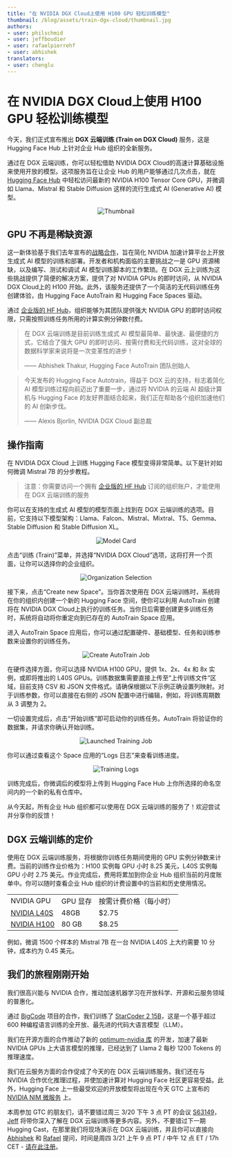 ```yaml
---
title: "在 NVIDIA DGX Cloud上使用 H100 GPU 轻松训练模型"
thumbnail: /blog/assets/train-dgx-cloud/thumbnail.jpg
authors:
- user: philschmid
- user: jeffboudier
- user: rafaelpierrehf
- user: abhishek
translators:
- user: chenglu
---
```


# 在 NVIDIA DGX Cloud上使用 H100 GPU 轻松训练模型

今天，我们正式宣布推出 **DGX 云端训练 (Train on DGX Cloud)** 服务，这是 Hugging Face Hub 上针对企业 Hub 组织的全新服务。

通过在 DGX 云端训练，你可以轻松借助 NVIDIA DGX Cloud的高速计算基础设施来使用开放的模型。这项服务旨在让企业 Hub 的用户能够通过几次点击，就在 [Hugging Face Hub](https://huggingface.co/models) 中轻松访问最新的 NVIDIA H100 Tensor Core GPU，并微调如 Llama、Mistral 和 Stable Diffusion 这样的流行生成式 AI (Generative AI) 模型。

<div align="center"> 
  <img src="/blog/assets/train-dgx-cloud/thumbnail.jpg" alt="Thumbnail"> 
</div>

## GPU 不再是稀缺资源

这一新体验基于我们去年宣布的[战略合作](https://nvidianews.nvidia.com/news/nvidia-and-hugging-face-to-connect-millions-of-developers-to-generative-ai-supercomputing)，旨在简化 NVIDIA 加速计算平台上开放生成式 AI 模型的训练和部署。开发者和机构面临的主要挑战之一是 GPU 资源稀缺，以及编写、测试和调试 AI 模型训练脚本的工作繁琐。在 DGX 云上训练为这些挑战提供了简便的解决方案，提供了对 NVIDIA GPUs 的即时访问，从 NVIDIA DGX Cloud上的 H100 开始。此外，该服务还提供了一个简洁的无代码训练任务创建体验，由 Hugging Face AutoTrain 和 Hugging Face Spaces 驱动。

通过 [企业版的 HF Hub](https://huggingface.co/enterprise)，组织能够为其团队提供强大 NVIDIA GPU 的即时访问权限，只需按照训练任务所用的计算实例分钟数付费。

> 在 DGX 云端训练是目前训练生成式 AI 模型最简单、最快速、最便捷的方式，它结合了强大 GPU 的即时访问、按需付费和无代码训练，这对全球的数据科学家来说将是一次变革性的进步！
>
> —— Abhishek Thakur, Hugging Face AutoTrain 团队创始人

> 今天发布的 Hugging Face Autotrain，得益于 DGX 云的支持，标志着简化 AI 模型训练过程向前迈出了重要一步，通过将 NVIDIA 的云端 AI 超级计算机与 Hugging Face 的友好界面结合起来，我们正在帮助各个组织加速他们的 AI 创新步伐。
>
> —— Alexis Bjorlin, NVIDIA DGX Cloud 副总裁

## 操作指南

在 NVIDIA DGX Cloud 上训练 Hugging Face 模型变得非常简单。以下是针对如何微调 Mistral 7B 的分步教程。

> 注意：你需要访问一个拥有 [企业版的 HF Hub](https://huggingface.co/enterprise) 订阅的组织账户，才能使用在 DGX 云端训练的服务

你可以在支持的生成式 AI 模型的模型页面上找到在 DGX 云端训练的选项。目前，它支持以下模型架构：Llama、Falcon、Mistral、Mixtral、T5、Gemma、Stable Diffusion 和 Stable Diffusion XL。

<div align="center"> 
  <img src="https://huggingface.co/datasets/huggingface/documentation-images/resolve/main/autotrain-dgx-cloud/01%20model%20card.png" alt="Model Card"> 
</div>

点击“训练 (Train)”菜单，并选择“NVIDIA DGX Cloud”选项，这将打开一个页面，让你可以选择你的企业组织。

<div align="center"> 
  <img src="https://huggingface.co/datasets/huggingface/documentation-images/resolve/main/autotrain-dgx-cloud/02%20select%20organization.png" alt="Organization Selection"> 
</div>


接下来，点击“Create new Space”。当你首次使用在 DGX 云端训练时，系统将在你的组织内创建一个新的 Hugging Face 空间，使你可以利用 AutoTrain 创建将在 NVIDIA DGX Cloud上执行的训练任务。当你日后需要创建更多训练任务时，系统将自动将你重定向到已存在的 AutoTrain Space 应用。

进入 AutoTrain Space 应用后，你可以通过配置硬件、基础模型、任务和训练参数来设置你的训练任务。

<div align="center"> 
  <img src="https://huggingface.co/datasets/huggingface/documentation-images/resolve/main/autotrain-dgx-cloud/03%20start.png" alt="Create AutoTrain Job"> 
</div>

在硬件选择方面，你可以选择 NVIDIA H100 GPU，提供 1x、2x、4x 和 8x 实例，或即将推出的 L40S GPUs。训练数据集需要直接上传至“上传训练文件”区域，目前支持 CSV 和 JSON 文件格式。请确保根据以下示例正确设置列映射。对于训练参数，你可以直接在右侧的 JSON 配置中进行编辑，例如，将训练周期数从 3 调整为 2。

一切设置完成后，点击“开始训练”即可启动你的训练任务。AutoTrain 将验证你的数据集，并请求你确认开始训练。

<div align="center"> 
  <img src="https://huggingface.co/datasets/huggingface/documentation-images/resolve/main/autotrain-dgx-cloud/04%20success.png" alt="Launched Training Job"> 
</div>

你可以通过查看这个 Space 应用的“Logs 日志”来查看训练进度。

<div align="center"> 
  <img src="https://huggingface.co/datasets/huggingface/documentation-images/resolve/main/autotrain-dgx-cloud/05%20logs.png" alt="Training Logs"> 
</div>

训练完成后，你微调后的模型将上传到 Hugging Face Hub 上你所选择的命名空间内的一个新的私有仓库中。

从今天起，所有企业 Hub 组织都可以使用在 DGX 云端训练的服务了！欢迎尝试并分享你的反馈！

## DGX 云端训练的定价

使用在 DGX 云端训练服务，将根据你训练任务期间使用的 GPU 实例分钟数来计费。当前的训练作业价格为：H100 实例每 GPU 小时 8.25 美元，L40S 实例每 GPU 小时 2.75 美元。作业完成后，费用将累加到你企业 Hub 组织当前的月度账单中。你可以随时查看企业 Hub 组织的计费设置中的当前和历史使用情况。


<table>
  <tr>
   <td>NVIDIA GPU
   </td>
   <td>GPU 显存
   </td>
   <td>按需计费价格（每小时）
   </td>
  </tr>
  <tr>
   <td><a href="https://www.nvidia.com/en-us/data-center/l40/">NVIDIA L40S</a>
   </td>
   <td>48GB
   </td>
   <td>$2.75
   </td>
  </tr>
  <tr>
   <td><a href="https://www.nvidia.com/de-de/data-center/h100/">NVIDIA H100</a>
   </td>
   <td>80 GB	
   </td>
   <td>$8.25
   </td>
  </tr>
</table>

例如，微调 1500 个样本的 Mistral 7B 在一台 NVIDIA L40S 上大约需要 10 分钟，成本约为 0.45 美元。

## 我们的旅程刚刚开始

我们很高兴能与 NVIDIA 合作，推动加速机器学习在开放科学、开源和云服务领域的普惠化。

通过 [BigCode](https://huggingface.co/bigcode) 项目的合作，我们训练了 [StarCoder 2 15B](https://huggingface.co/bigcode/starcoder2-15b)，这是一个基于超过 600 种编程语言训练的全开放、最先进的代码大语言模型（LLM）。

我们在开源方面的合作推动了新的 [optimum-nvidia 库](https://github.com/huggingface/optimum-nvidia) 的开发，加速了最新 NVIDIA GPUs 上大语言模型的推理，已经达到了 Llama 2 每秒 1200 Tokens 的推理速度。

我们在云服务方面的合作促成了今天的在 DGX 云端训练服务。我们还在与 NVIDIA 合作优化推理过程，并使加速计算对 Hugging Face 社区更容易受益。此外，Hugging Face 上一些最受欢迎的开放模型将出现在今天 GTC 上宣布的 [NVIDIA NIM 微服务](https://developer.nvidia.cn/zh-cn/blog/nvidia-nim-offers-optimized-inference-microservices-for-deploying-ai-models-at-scale/) 上。

本周参加 GTC 的朋友们，请不要错过周三 3/20 下午 3 点 PT 的会议 [S63149](https://www.nvidia.com/gtc/session-catalog/?tab.allsessions=1700692987788001F1cG&search=S63149#/session/1704937870817001eXsB)，[Jeff](https://huggingface.co/jeffboudier) 将带你深入了解在 DGX 云端训练等更多内容。另外，不要错过下一期 Hugging Cast，在那里我们将现场演示在 DGX 云端训练，并且你可以直接向 [Abhishek](https://huggingface.co/abhishek) 和 [Rafael](https://huggingface.co/rafaelpierrehf) 提问，时间是周四 3/21 上午 9 点 PT / 中午 12 点 ET / 17h CET - [请在此注册](https://streamyard.com/watch/YfEj26jJJg2w)。